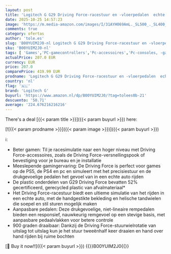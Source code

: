 ```yaml
---
layout: post
title: 'Logitech G G29 Driving Force-racestuur en -vloerpedalen  echte forcefeedback  roestvrij stalen schakelflippers  met bekleed stuurwiel voor PS5  PS4  pc  Mac - Zwart'
date: 2025-10-25 14:57:23
image: 'https://m.media-amazon.com/images/I/31AYH069AmL._SL500_._SL400_.jpg'
comments: true
category: ofertas
author: 'tole.es'
slug: 'B00YUIM2J0-nl Logitech G G29 Driving Force-racestuur en -vloerpedalen...'
sku: 'B00YUIM2J0-nl'
tags: [ 'Games','PC-gamecontrollers','Pc-accessoires','Pc-consoles, -games & -accessoires','Pc-racesturen','logitech g','🇳🇱', ]
actualPrice: 207.0 EUR
currency: EUR
price: 207.0
comparePrice: 419.99 EUR
prodname: 'Logitech G G29 Driving Force-racestuur en -vloerpedalen  echte forcefeedback  roestvrij stalen schakelflippers  met bekleed stuurwiel voor PS5  PS4  pc  Mac - Zwart'
country: 'nl'
flag: '🇳🇱'
brand: 'Logitech G'
buyurl: 'https://www.amazon.nl/dp/B00YUIM2J0/?tag=tolees0b-21'
descuento: '50.71'
average: '224.676216216216'
---
```


There's a deal [{{< param title >}}]({{< param buyurl >}})  here:

[![{{< param prodname >}}]({{< param image >}})]({{< param buyurl >}})

ℹ️:

- Beter gamen: Til je racesimulatie naar een hoger niveau met Driving Force-accessoires, zoals de Driving Force-versnellingspook of bevestiging voor je bureau en je installatie
- Meeslepende gamingervaring: De Driving Force is perfect voor games op de PS5, de PS4 en pc en simuleert met het precisiestuur en de drukgevoelige pedalen het gevoel van in een echte auto rijden
- De plastic onderdelen van G29 Driving Force bevatten 52% gecertificeerd, gerecycled plastic van afvalmateriaal*
- Het Driving Force-racestuur biedt een ultieme simulatie van het rijden in een echte auto, met de handgestikte bekleding en helische tandwielen die soepel en stil sturen mogelijk maken
- Aanpasbare pedalen: Deze drukgevoelige, niet-lineaire rempedalen bieden een responsief, nauwkeurig remgevoel op een stevige basis, met aanpasbare pedaalvlakken voor betere controle
- 900 graden draaibaar: Dankzij de Driving Force-stuurwielrotatie van uitslag tot uitslag kun je het stuur tweeënhalf keer draaien en hand over hand rijden bij ruime bochten

[🛒 Buy it now!!]({{< param buyurl >}})
{{<world>}}B00YUIM2J0{{</world>}}
